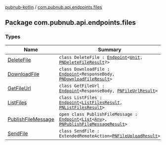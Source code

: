 [pubnub-kotlin](../index.md) / [com.pubnub.api.endpoints.files](./index.md)

## Package com.pubnub.api.endpoints.files

### Types

| Name | Summary |
|---|---|
| [DeleteFile](-delete-file/index.md) | `class DeleteFile : `[`Endpoint`](../com.pubnub.api/-endpoint/index.md)`<`[`Unit`](https://kotlinlang.org/api/latest/jvm/stdlib/kotlin/-unit/index.html)`, `[`PNDeleteFileResult`](../com.pubnub.api.models.consumer.files/-p-n-delete-file-result/index.md)`?>` |
| [DownloadFile](-download-file/index.md) | `class DownloadFile : `[`Endpoint`](../com.pubnub.api/-endpoint/index.md)`<ResponseBody, `[`PNDownloadFileResult`](../com.pubnub.api.models.consumer.files/-p-n-download-file-result/index.md)`>` |
| [GetFileUrl](-get-file-url/index.md) | `class GetFileUrl : `[`Endpoint`](../com.pubnub.api/-endpoint/index.md)`<ResponseBody, `[`PNFileUrlResult`](../com.pubnub.api.models.consumer.files/-p-n-file-url-result/index.md)`>` |
| [ListFiles](-list-files/index.md) | `class ListFiles : `[`Endpoint`](../com.pubnub.api/-endpoint/index.md)`<`[`ListFilesResult`](../com.pubnub.api.models.server.files/-list-files-result/index.md)`, `[`PNListFilesResult`](../com.pubnub.api.models.consumer.files/-p-n-list-files-result/index.md)`>` |
| [PublishFileMessage](-publish-file-message/index.md) | `open class PublishFileMessage : `[`Endpoint`](../com.pubnub.api/-endpoint/index.md)`<`[`List`](https://kotlinlang.org/api/latest/jvm/stdlib/kotlin.collections/-list/index.html)`<`[`Any`](https://kotlinlang.org/api/latest/jvm/stdlib/kotlin/-any/index.html)`>, `[`PNPublishFileMessageResult`](../com.pubnub.api.models.consumer.files/-p-n-publish-file-message-result/index.md)`>` |
| [SendFile](-send-file/index.md) | `class SendFile : ExtendedRemoteAction<`[`PNFileUploadResult`](../com.pubnub.api.models.consumer.files/-p-n-file-upload-result/index.md)`>` |
